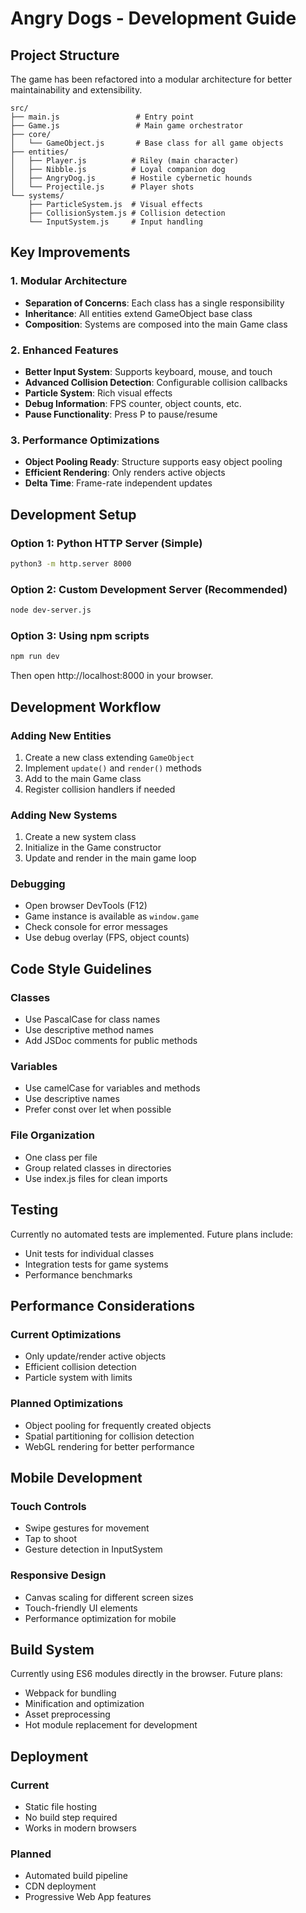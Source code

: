 # Angry Dogs - Development Guide

## Project Structure

The game has been refactored into a modular architecture for better maintainability and extensibility.

```
src/
├── main.js                 # Entry point
├── Game.js                 # Main game orchestrator
├── core/
│   └── GameObject.js       # Base class for all game objects
├── entities/
│   ├── Player.js          # Riley (main character)
│   ├── Nibble.js          # Loyal companion dog
│   ├── AngryDog.js        # Hostile cybernetic hounds
│   └── Projectile.js      # Player shots
└── systems/
    ├── ParticleSystem.js  # Visual effects
    ├── CollisionSystem.js # Collision detection
    └── InputSystem.js     # Input handling
```

## Key Improvements

### 1. Modular Architecture
- **Separation of Concerns**: Each class has a single responsibility
- **Inheritance**: All entities extend GameObject base class
- **Composition**: Systems are composed into the main Game class

### 2. Enhanced Features
- **Better Input System**: Supports keyboard, mouse, and touch
- **Advanced Collision Detection**: Configurable collision callbacks
- **Particle System**: Rich visual effects
- **Debug Information**: FPS counter, object counts, etc.
- **Pause Functionality**: Press P to pause/resume

### 3. Performance Optimizations
- **Object Pooling Ready**: Structure supports easy object pooling
- **Efficient Rendering**: Only renders active objects
- **Delta Time**: Frame-rate independent updates

## Development Setup

### Option 1: Python HTTP Server (Simple)
```bash
python3 -m http.server 8000
```

### Option 2: Custom Development Server (Recommended)
```bash
node dev-server.js
```

### Option 3: Using npm scripts
```bash
npm run dev
```

Then open http://localhost:8000 in your browser.

## Development Workflow

### Adding New Entities
1. Create a new class extending `GameObject`
2. Implement `update()` and `render()` methods
3. Add to the main Game class
4. Register collision handlers if needed

### Adding New Systems
1. Create a new system class
2. Initialize in the Game constructor
3. Update and render in the main game loop

### Debugging
- Open browser DevTools (F12)
- Game instance is available as `window.game`
- Check console for error messages
- Use debug overlay (FPS, object counts)

## Code Style Guidelines

### Classes
- Use PascalCase for class names
- Use descriptive method names
- Add JSDoc comments for public methods

### Variables
- Use camelCase for variables and methods
- Use descriptive names
- Prefer const over let when possible

### File Organization
- One class per file
- Group related classes in directories
- Use index.js files for clean imports

## Testing

Currently no automated tests are implemented. Future plans include:
- Unit tests for individual classes
- Integration tests for game systems
- Performance benchmarks

## Performance Considerations

### Current Optimizations
- Only update/render active objects
- Efficient collision detection
- Particle system with limits

### Planned Optimizations
- Object pooling for frequently created objects
- Spatial partitioning for collision detection
- WebGL rendering for better performance

## Mobile Development

### Touch Controls
- Swipe gestures for movement
- Tap to shoot
- Gesture detection in InputSystem

### Responsive Design
- Canvas scaling for different screen sizes
- Touch-friendly UI elements
- Performance optimization for mobile

## Build System

Currently using ES6 modules directly in the browser. Future plans:
- Webpack for bundling
- Minification and optimization
- Asset preprocessing
- Hot module replacement for development

## Deployment

### Current
- Static file hosting
- No build step required
- Works in modern browsers

### Planned
- Automated build pipeline
- CDN deployment
- Progressive Web App features